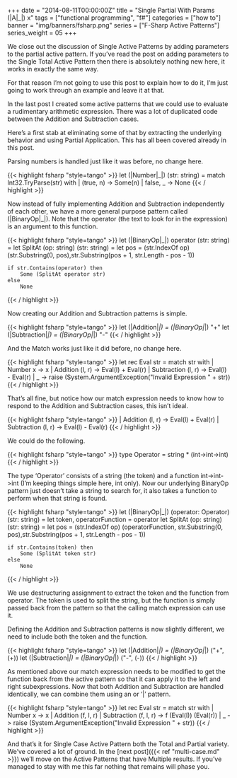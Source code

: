 +++
date = "2014-08-11T00:00:00Z"
title = "Single Partial With Params (|A|_|) x"
tags = ["functional programming", "f#"]
categories = ["how to"]
banner = "img/banners/fsharp.png" 
series = ["F-Sharp Active Patterns"]
series_weight = 05
+++

We close out the discussion of Single Active Patterns by adding parameters to the partial active pattern. If you’ve read the post on adding parameters to the Single Total Active Pattern then there is absolutely nothing new here, it works in exactly the same way.

For that reason I’m not going to use this post to explain how to do it, I’m just going to work through an example and leave it at that.

In the last post I created some active patterns that we could use to evaluate a rudimentary arithmetic expression. There was a lot of duplicated code between the Addition and Subtraction cases.

Here’s a first stab at eliminating some of that by extracting the underlying behavior and using Partial Application. This has all been covered already in this post.

Parsing numbers is handled just like it was before, no change here.

{{< highlight fsharp "style=tango" >}}
let (|Number|_|) (str: string) =
    match Int32.TryParse(str) with
    | (true, n) -> Some(n)
    | false, _ -> None
{{< / highlight >}}

Now instead of fully implementing Addition and Subtraction independently of each other, we have a more general purpose pattern called (|BinaryOp|_|). Note that the operator (the text to look for in the expression) is an argument to this function.

{{< highlight fsharp "style=tango" >}}
let (|BinaryOp|_|) operator (str: string) =
    let SplitAt (op: string) (str: string) =
        let pos = (str.IndexOf op)
        (str.Substring(0, pos),str.Substring(pos + 1, str.Length - pos - 1))

    if str.Contains(operator) then
        Some (SplitAt operator str)
    else
        None
{{< / highlight >}}

Now creating our Addition and Subtraction patterns is simple.

{{< highlight fsharp "style=tango" >}}
let (|Addition|_|) = (|BinaryOp|_|) "+"
let (|Subtraction|_|) = (|BinaryOp|_|) "-"
{{< / highlight >}}

And the Match works just like it did before, no change here.

{{< highlight fsharp "style=tango" >}}
let rec Eval str =
    match str with
    | Number x -> x
    | Addition (l, r) -> Eval(l) + Eval(r)
    | Subtraction (l, r) -> Eval(l) - Eval(r)
    | _ -> raise (System.ArgumentException("Invalid Expression " + str))
{{< / highlight >}}

That’s all fine, but notice how our match expression needs to know how to respond to the Addition and Subtraction cases, this isn’t ideal.

{{< highlight fsharp "style=tango" >}}
| Addition (l, r) -> Eval(l) + Eval(r)
| Subtraction (l, r) -> Eval(l) - Eval(r)
{{< / highlight >}}

We could do the following.

{{< highlight fsharp "style=tango" >}}
type Operator = string * (int->int->int)
{{< / highlight >}}

The type ‘Operator’ consists of a string (the token) and a function int->int->int (I’m keeping things simple here, int only). Now our underlying BinaryOp pattern just doesn’t take a string to search for, it also takes a function to perform when that string is found.

{{< highlight fsharp "style=tango" >}}
let (|BinaryOp|_|) (operator: Operator) (str: string) =
    let token, operatorFunction = operator
    let SplitAt (op: string) (str: string) =
        let pos = (str.IndexOf op)
        (operatorFunction, str.Substring(0, pos),str.Substring(pos + 1, str.Length - pos - 1))

    if str.Contains(token) then
        Some (SplitAt token str)
    else
        None
{{< / highlight >}}

We use destructuring assignment to extract the token and the function from operator. The token is used to split the string, but the function is simply passed back from the pattern so that the calling match expression can use it.

Defining the Addition and Subtraction patterns is now slightly different, we need to include both the token and the function.

{{< highlight fsharp "style=tango" >}}
let (|Addition|_|) = (|BinaryOp|_|) ("+", (+))
let (|Subtraction|_|) = (|BinaryOp|_|) ("-", (-))
{{< / highlight >}}

As mentioned above our match expression needs to be modified to get the function back from the active pattern so that it can apply it to the left and right subexpressions. Now that both Addition and Subtraction are handled identically, we can combine them using an or ‘|’ pattern.

{{< highlight fsharp "style=tango" >}}
let rec Eval str =
    match str with
    | Number x -> x
    | Addition (f, l, r) | Subtraction (f, l, r)
            -> f (Eval(l)) (Eval(r))
    | _ -> raise (System.ArgumentException("Invalid Expression " + str))
{{< / highlight >}}

And that’s it for Single Case Active Pattern both the Total and Partial variety. We’ve covered a lot of ground. In the [next post]({{< ref "multi-case.md" >}}) we’ll move on the Active Patterns that have Multiple results. If you’ve managed to stay with me this far nothing that remains will phase you.
